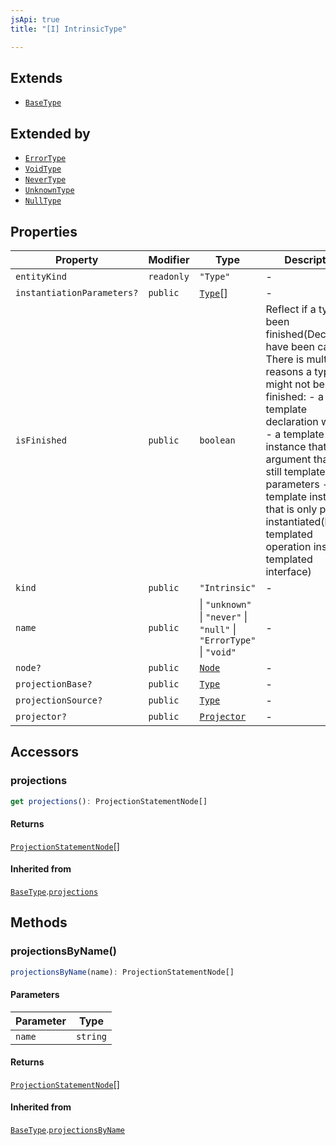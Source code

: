 ```yaml
---
jsApi: true
title: "[I] IntrinsicType"

---
```

## Extends

- [`BaseType`](BaseType.md)

## Extended by

- [`ErrorType`](ErrorType.md)
- [`VoidType`](VoidType.md)
- [`NeverType`](NeverType.md)
- [`UnknownType`](UnknownType.md)
- [`NullType`](NullType.md)

## Properties

| Property | Modifier | Type | Description | Overrides | Inherited from |
| ------ | ------ | ------ | ------ | ------ | ------ |
| `entityKind` | `readonly` | `"Type"` | - | - | [`BaseType`](BaseType.md).`entityKind` |
| `instantiationParameters?` | `public` | [`Type`](../type-aliases/Type.md)[] | - | - | [`BaseType`](BaseType.md).`instantiationParameters` |
| `isFinished` | `public` | `boolean` | Reflect if a type has been finished(Decorators have been called). There is multiple reasons a type might not be finished: - a template declaration will not - a template instance that argument that are still template parameters - a template instance that is only partially instantiated(like a templated operation inside a templated interface) | - | [`BaseType`](BaseType.md).`isFinished` |
| `kind` | `public` | `"Intrinsic"` | - | [`BaseType`](BaseType.md).`kind` | - |
| `name` | `public` | \| `"unknown"` \| `"never"` \| `"null"` \| `"ErrorType"` \| `"void"` | - | - | - |
| `node?` | `public` | [`Node`](../type-aliases/Node.md) | - | - | [`BaseType`](BaseType.md).`node` |
| `projectionBase?` | `public` | [`Type`](../type-aliases/Type.md) | - | - | [`BaseType`](BaseType.md).`projectionBase` |
| `projectionSource?` | `public` | [`Type`](../type-aliases/Type.md) | - | - | [`BaseType`](BaseType.md).`projectionSource` |
| `projector?` | `public` | [`Projector`](Projector.md) | - | - | [`BaseType`](BaseType.md).`projector` |

## Accessors

### projections

```ts
get projections(): ProjectionStatementNode[]
```

#### Returns

[`ProjectionStatementNode`](ProjectionStatementNode.md)[]

#### Inherited from

[`BaseType`](BaseType.md).[`projections`](BaseType.md#projections)

## Methods

### projectionsByName()

```ts
projectionsByName(name): ProjectionStatementNode[]
```

#### Parameters

| Parameter | Type |
| ------ | ------ |
| `name` | `string` |

#### Returns

[`ProjectionStatementNode`](ProjectionStatementNode.md)[]

#### Inherited from

[`BaseType`](BaseType.md).[`projectionsByName`](BaseType.md#projectionsbyname)
